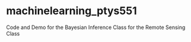 machinelearning_ptys551
=======================

Code and Demo for the Bayesian Inference Class for the Remote Sensing Class
